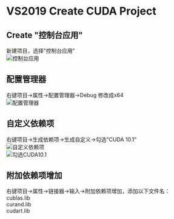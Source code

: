 # VS2019 Create CUDA Project
## Create "控制台应用"
新建项目，选择"控制台应用"  
![控制台应用]()  
## 配置管理器
右键项目->属性->配置管理器->Debug 修改成x64  
![配置管理器]()  
## 自定义依赖项
右键项目->生成依赖项->生成自定义->勾选"CUDA 10.1"  
![自定义依赖项]()  
![勾选CUDA10.1]()   
## 附加依赖项增加
右键项目->属性->链接器->输入->附加依赖项增加，添加以下文件名：  
cublas.lib  
curand.lib  
cudart.lib  
